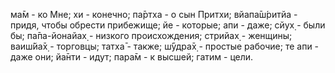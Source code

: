 ма̄м - ко Мне; хи - конечно; па̄ртха - о сын Притхи; вйапа̄ш́ритйа - придя, чтобы обрести прибежище; йе - которые; апи - даже; сйух̣ - были бы; па̄па-йонайах̣ - низкого происхождения; стрийах̣ - женщины; ваиш́йа̄х̣ - торговцы; татха̄ - также; ш́ӯдра̄х̣ - простые рабочие; те апи - даже они; йа̄нти - идут; пара̄м - к высшей; гатим - цели.
